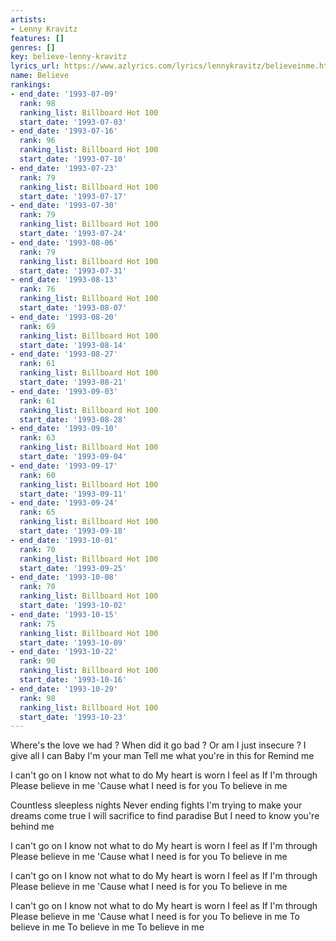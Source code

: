 ```yaml
---
artists:
- Lenny Kravitz
features: []
genres: []
key: believe-lenny-kravitz
lyrics_url: https://www.azlyrics.com/lyrics/lennykravitz/believeinme.html
name: Believe
rankings:
- end_date: '1993-07-09'
  rank: 98
  ranking_list: Billboard Hot 100
  start_date: '1993-07-03'
- end_date: '1993-07-16'
  rank: 96
  ranking_list: Billboard Hot 100
  start_date: '1993-07-10'
- end_date: '1993-07-23'
  rank: 79
  ranking_list: Billboard Hot 100
  start_date: '1993-07-17'
- end_date: '1993-07-30'
  rank: 79
  ranking_list: Billboard Hot 100
  start_date: '1993-07-24'
- end_date: '1993-08-06'
  rank: 79
  ranking_list: Billboard Hot 100
  start_date: '1993-07-31'
- end_date: '1993-08-13'
  rank: 76
  ranking_list: Billboard Hot 100
  start_date: '1993-08-07'
- end_date: '1993-08-20'
  rank: 69
  ranking_list: Billboard Hot 100
  start_date: '1993-08-14'
- end_date: '1993-08-27'
  rank: 61
  ranking_list: Billboard Hot 100
  start_date: '1993-08-21'
- end_date: '1993-09-03'
  rank: 61
  ranking_list: Billboard Hot 100
  start_date: '1993-08-28'
- end_date: '1993-09-10'
  rank: 63
  ranking_list: Billboard Hot 100
  start_date: '1993-09-04'
- end_date: '1993-09-17'
  rank: 60
  ranking_list: Billboard Hot 100
  start_date: '1993-09-11'
- end_date: '1993-09-24'
  rank: 65
  ranking_list: Billboard Hot 100
  start_date: '1993-09-18'
- end_date: '1993-10-01'
  rank: 70
  ranking_list: Billboard Hot 100
  start_date: '1993-09-25'
- end_date: '1993-10-08'
  rank: 70
  ranking_list: Billboard Hot 100
  start_date: '1993-10-02'
- end_date: '1993-10-15'
  rank: 75
  ranking_list: Billboard Hot 100
  start_date: '1993-10-09'
- end_date: '1993-10-22'
  rank: 90
  ranking_list: Billboard Hot 100
  start_date: '1993-10-16'
- end_date: '1993-10-29'
  rank: 98
  ranking_list: Billboard Hot 100
  start_date: '1993-10-23'
---
```


Where's the love we had ?
When did it go bad ?
Or am I just insecure ?
I give all I can
Baby I'm your man
Tell me what you're in this for
Remind me 

I can't go on
I know not what to do
My heart is worn
I feel as If I'm through
Please believe in me
'Cause what I need is for you
To believe in me

Countless sleepless nights
Never ending fights
I'm trying to make your dreams come true
I will sacrifice to find paradise
But I need to know you're behind me 

I can't go on
I know not what to do
My heart is worn
I feel as If I'm through
Please believe in me
'Cause what I need is for you
To believe in me 

I can't go on
I know not what to do
My heart is worn
I feel as If I'm through
Please believe in me
'Cause what I need is for you
To believe in me 

I can't go on
I know not what to do
My heart is worn
I feel as If I'm through
Please believe in me
'Cause what I need is for you
To believe in me
To believe in me
To believe in me
To believe in me



